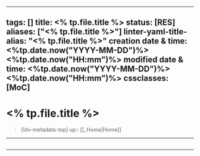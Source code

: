 
---
tags: []
title: <% tp.file.title %>
status: [RES]
aliases: ["<% tp.file.title %>"]
linter-yaml-title-alias: "<% tp.file.title %>"
creation date & time: <%tp.date.now("YYYY-MM-DD")%> <%tp.date.now("HH:mm")%>
modified date & time: <%tp.date.now("YYYY-MM-DD")%> <%tp.date.now("HH:mm")%>
cssclasses: [MoC]
---

# <% tp.file.title %>

> [!dv-metadata-top]
> up:: [[_Home|Home]]

- - -

##


- - -

